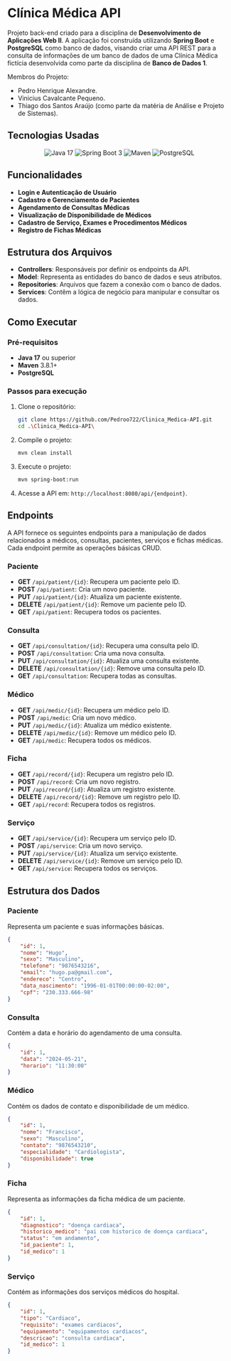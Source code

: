 # Clínica Médica API

Projeto back-end criado para a disciplina de **Desenvolvimento de Aplicações Web II**. A aplicação foi construída utilizando **Spring Boot** e **PostgreSQL** como banco de dados, visando criar uma API REST para a consulta de informações de um banco de dados de uma Clínica Médica fictícia desenvolvida como parte da disciplina de **Banco de Dados 1**.

Membros do Projeto:
- Pedro Henrique Alexandre.
- Vinicius Cavalcante Pequeno.
- Thiago dos Santos Araújo (como parte da matéria de Análise e Projeto de Sistemas).

## Tecnologias Usadas

<div align="center">

![Java 17](https://img.shields.io/badge/Java-ED8B00?style=for-the-badge&logo=openjdk&logoColor=white)
![Spring Boot 3](https://img.shields.io/badge/Spring-6DB33F?style=for-the-badge&logo=spring&logoColor=white)
![Maven](https://img.shields.io/badge/Maven-C71A36?style=for-the-badge&logo=apache-maven&logoColor=white)
![PostgreSQL](https://img.shields.io/badge/PostgreSQL-4169E1?style=for-the-badge&logo=postgresql&logoColor=white)

</div>

## Funcionalidades

* **Login e Autenticação de Usuário**
* **Cadastro e Gerenciamento de Pacientes**
* **Agendamento de Consultas Médicas**
* **Visualização de Disponibilidade de Médicos**
* **Cadastro de Serviço, Exames e Procedimentos Médicos**
* **Registro de Fichas Médicas**


## Estrutura dos Arquivos

- **Controllers**: Responsáveis por definir os endpoints da API.
- **Model**: Representa as entidades do banco de dados e seus atributos.
- **Repositories**: Arquivos que fazem a conexão com o banco de dados.
- **Services**: Contêm a lógica de negócio para manipular e consultar os dados.

## Como Executar
### Pré-requisitos

- **Java 17** ou superior
- **Maven** 3.8.1+
- **PostgreSQL**

### Passos para execução

1. Clone o repositório:
   ```bash
   git clone https://github.com/Pedroo722/Clinica_Medica-API.git
   cd .\Clinica_Medica-API\
   ```

2. Compile o projeto:
   ```bash
   mvn clean install
   ```

3. Execute o projeto:
   ```bash
   mvn spring-boot:run
   ```

4. Acesse a API em: `http://localhost:8080/api/{endpoint}`.


## Endpoints

A API fornece os seguintes endpoints para a manipulação de dados relacionados a médicos, consultas, pacientes, serviços e fichas médicas. Cada endpoint permite as operações básicas CRUD.

### Paciente
- **GET** `/api/patient/{id}`: Recupera um paciente pelo ID.
- **POST** `/api/patient`: Cria um novo paciente.
- **PUT** `/api/patient/{id}`: Atualiza um paciente existente.
- **DELETE** `/api/patient/{id}`: Remove um paciente pelo ID.
- **GET** `/api/patient`: Recupera todos os pacientes.

### Consulta
- **GET** `/api/consultation/{id}`: Recupera uma consulta pelo ID.
- **POST** `/api/consultation`: Cria uma nova consulta.
- **PUT** `/api/consultation/{id}`: Atualiza uma consulta existente.
- **DELETE** `/api/consultation/{id}`: Remove uma consulta pelo ID.
- **GET** `/api/consultation`: Recupera todas as consultas.

### Médico
- **GET** `/api/medic/{id}`: Recupera um médico pelo ID.
- **POST** `/api/medic`: Cria um novo médico.
- **PUT** `/api/medic/{id}`: Atualiza um médico existente.
- **DELETE** `/api/medic/{id}`: Remove um médico pelo ID.
- **GET** `/api/medic`: Recupera todos os médicos.

### Ficha
- **GET** `/api/record/{id}`: Recupera um registro pelo ID.
- **POST** `/api/record`: Cria um novo registro.
- **PUT** `/api/record/{id}`: Atualiza um registro existente.
- **DELETE** `/api/record/{id}`: Remove um registro pelo ID.
- **GET** `/api/record`: Recupera todos os registros.

### Serviço
- **GET** `/api/service/{id}`: Recupera um serviço pelo ID.
- **POST** `/api/service`: Cria um novo serviço.
- **PUT** `/api/service/{id}`: Atualiza um serviço existente.
- **DELETE** `/api/service/{id}`: Remove um serviço pelo ID.
- **GET** `/api/service`: Recupera todos os serviços.

## Estrutura dos Dados
### Paciente
Representa um paciente e suas informações básicas.

```json
{
    "id": 1,
    "nome": "Hugo",
    "sexo": "Masculino",
    "telefone": "9876543216",
    "email": "hugo.pa@gmail.com",
    "endereco": "Centro",
    "data_nascimento": "1996-01-01T00:00:00-02:00",
    "cpf": "230.333.666-98"
}
``` 

### Consulta

Contém a data e horário do agendamento de uma consulta.

```json
{
    "id": 1,
    "data": "2024-05-21",
    "horario": "11:30:00"
}
```


### Médico
Contém os dados de contato e disponibilidade de um médico.

```json
{
    "id": 1,
    "nome": "Francisco",
    "sexo": "Masculino",
    "contato": "9876543210",
    "especialidade": "Cardiologista",
    "disponibilidade": true
}
```

### Ficha
Representa as informações da ficha médica de um paciente.

```json
{
    "id": 1,
    "diagnostico": "doença cardiaca",
    "historico_medico": "pai com historico de doença cardiaca",
    "status": "em andamento",
    "id_paciente": 1,
    "id_medico": 1
}

```

### Serviço
Contém as informações dos serviços médicos do hospital.

```json
{
    "id": 1,
    "tipo": "Cardiaco",
    "requisito": "exames cardiacos",
    "equipamento": "equipamentos cardiacos",
    "descricao": "consulta cardiaca",
    "id_medico": 1
}
```
